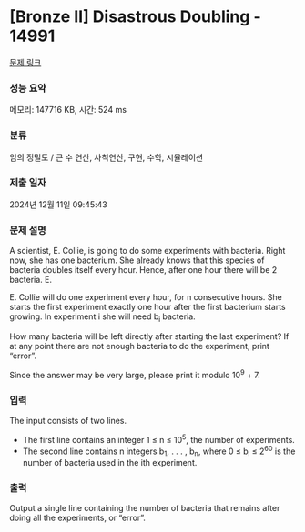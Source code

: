 # [Bronze II] Disastrous Doubling - 14991 

[문제 링크](https://www.acmicpc.net/problem/14991) 

### 성능 요약

메모리: 147716 KB, 시간: 524 ms

### 분류

임의 정밀도 / 큰 수 연산, 사칙연산, 구현, 수학, 시뮬레이션

### 제출 일자

2024년 12월 11일 09:45:43

### 문제 설명

<p style="user-select: auto !important;">A scientist, E. Collie, is going to do some experiments with bacteria. Right now, she has one bacterium. She already knows that this species of bacteria doubles itself every hour. Hence, after one hour there will be 2 bacteria. E.</p>

<p style="user-select: auto !important;">E. Collie will do one experiment every hour, for n consecutive hours. She starts the first experiment exactly one hour after the first bacterium starts growing. In experiment i she will need b<sub style="user-select: auto !important;">i</sub> bacteria.</p>

<p style="user-select: auto !important;">How many bacteria will be left directly after starting the last experiment? If at any point there are not enough bacteria to do the experiment, print “error”.</p>

<p style="user-select: auto !important;">Since the answer may be very large, please print it modulo 10<sup style="user-select: auto !important;">9</sup> + 7.</p>

### 입력 

 <p style="user-select: auto !important;">The input consists of two lines.</p>

<ul style="user-select: auto !important;">
	<li style="user-select: auto !important;">The first line contains an integer 1 ≤ n ≤ 10<sup style="user-select: auto !important;">5</sup>, the number of experiments.</li>
	<li style="user-select: auto !important;">The second line contains n integers b<sub style="user-select: auto !important;">1</sub>, . . . , b<sub style="user-select: auto !important;">n</sub>, where 0 ≤ b<sub style="user-select: auto !important;">i</sub> ≤ 2<sup style="user-select: auto !important;">60</sup> is the number of bacteria used in the ith experiment.</li>
</ul>

### 출력 

 <p style="user-select: auto !important;">Output a single line containing the number of bacteria that remains after doing all the experiments, or “error”.</p>

